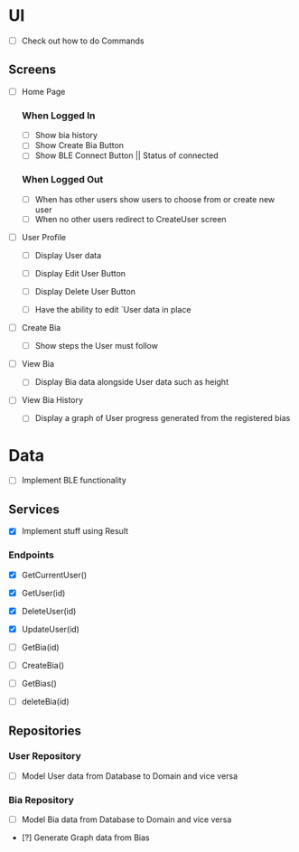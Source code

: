 # UI
- [ ] Check out how to do Commands

## Screens
- [ ] Home Page

    ### When Logged In
    - [ ] Show bia history
    - [ ] Show Create Bia Button
    - [ ] Show BLE Connect Button || Status of connected

    ### When Logged Out
    - [ ] When has other users show users to choose from or create new user
    - [ ] When no other users redirect to CreateUser screen

- [ ] User Profile
    - [ ] Display User data
    - [ ] Display Edit User Button
    - [ ] Display Delete User Button
    - [ ] Have the ability to edit `User data in place


- [ ] Create Bia
    - [ ] Show steps the User must follow

- [ ] View Bia
    - [ ] Display Bia data alongside User data such as height

- [ ] View Bia History
    - [ ] Display a graph of User progress generated from the registered bias

# Data
- [ ] Implement BLE functionality

## Services
- [x] Implement stuff using Result

### Endpoints
- [x] GetCurrentUser()
- [x] GetUser(id)
- [x] DeleteUser(id)
- [x] UpdateUser(id)

- [ ] GetBia(id)
- [ ] CreateBia()
- [ ] GetBias()
- [ ] deleteBia(id)

## Repositories

### User Repository
- [ ] Model User data from Database to Domain and vice versa

### Bia Repository
- [ ] Model Bia data from Database to Domain and vice versa
- [?] Generate Graph data from Bias
